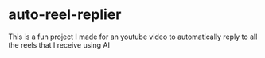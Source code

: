 # auto-reel-replier
This is a fun project I made for an youtube video to automatically reply to all the reels that I receive using AI

